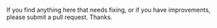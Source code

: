 If you find anything here that needs fixing, or if you have improvements, please submit a pull request. Thanks.
